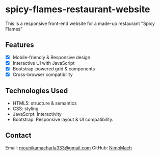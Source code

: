 # spicy-flames-restaurant-website
This is a responsive front-end website for a made-up restaurant "Spicy Flames" 

## Features
- [x] Mobile-friendly & Responsive design
- [x] Interactive UI with JavaScript
- [x] Bootstrap-powered grid & components
- [x] Cross-browser compatibility

## Technologies Used
- HTML5: structure & semantics
- CSS: styling
- JavaScrpt: Interactivity
- Bootstrap: Responsive layout & UI compatibility.

## Contact
Email: mounikamacharla333@gmail.com
GitHub: [NimoMach](https://github.com/NimoMach)
